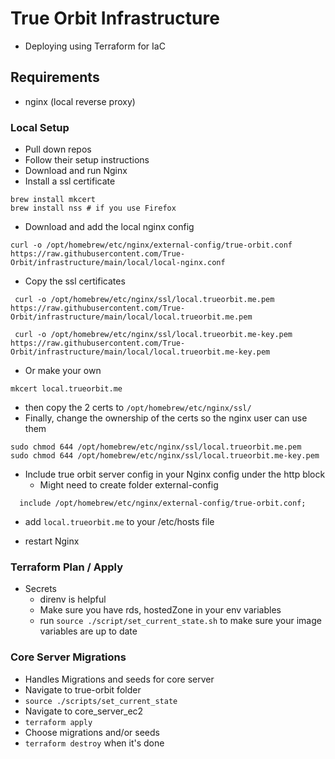# True Orbit Infrastructure
  - Deploying using Terraform for IaC

## Requirements
  - nginx (local reverse proxy)

### Local Setup
  - Pull down repos
  - Follow their setup instructions
  - Download and run Nginx
  - Install a ssl certificate 
  ```
  brew install mkcert
  brew install nss # if you use Firefox
  ```
  - Download and add the local nginx config
  ```
  curl -o /opt/homebrew/etc/nginx/external-config/true-orbit.conf https://raw.githubusercontent.com/True-Orbit/infrastructure/main/local/local-nginx.conf
  ```
  - Copy the ssl certificates
  ```
   curl -o /opt/homebrew/etc/nginx/ssl/local.trueorbit.me.pem https://raw.githubusercontent.com/True-Orbit/infrastructure/main/local/local.trueorbit.me.pem
  ```
  ```
   curl -o /opt/homebrew/etc/nginx/ssl/local.trueorbit.me-key.pem https://raw.githubusercontent.com/True-Orbit/infrastructure/main/local/local.trueorbit.me-key.pem
  ```
  - Or make your own
  ```
  mkcert local.trueorbit.me
  ```
  - then copy the 2 certs to `/opt/homebrew/etc/nginx/ssl/`
  - Finally, change the ownership of the certs so the nginx user can use them
  ```
  sudo chmod 644 /opt/homebrew/etc/nginx/ssl/local.trueorbit.me.pem
  sudo chmod 644 /opt/homebrew/etc/nginx/ssl/local.trueorbit.me-key.pem

  ```

  - Include true orbit server config in your Nginx config under the http block
    - Might need to create folder external-config
  ```
    include /opt/homebrew/etc/nginx/external-config/true-orbit.conf;
  ```
  - add `local.trueorbit.me` to your /etc/hosts file

  - restart Nginx

### Terraform Plan / Apply
  - Secrets
    - direnv is helpful
    - Make sure you have rds, hostedZone in your env variables
    - run `source ./script/set_current_state.sh` to make sure your image variables are up to date

### Core Server Migrations
  - Handles Migrations and seeds for core server
  - Navigate to true-orbit folder
  - `source ./scripts/set_current_state`
  - Navigate to core_server_ec2
  - `terraform apply`
  - Choose migrations and/or seeds
  - `terraform destroy` when it's done